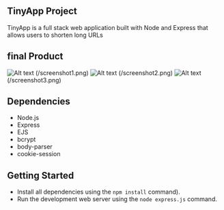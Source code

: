 ## TinyApp Project
TinyApp is a full stack web application built with Node and Express that allows users to shorten long URLs

## final Product

![Alt text](/img.png?raw=true) (/screenshot1.png)
![Alt text](/img.png?raw=true) (/screenshot2.png)
![Alt text](/img.png?raw=true) (/screenshot3.png)


## Dependencies

- Node.js
- Express
- EJS
- bcrypt
- body-parser
- cookie-session

## Getting Started
- Install all dependencies using the `npm install` command).
- Run the development web server using the `node express.js` command.
